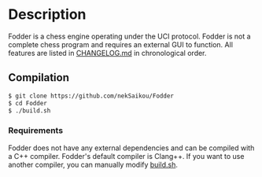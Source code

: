 # Description
Fodder is a chess engine operating under the UCI protocol. Fodder is not a complete chess program and requires an external GUI to function.
All features are listed in [CHANGELOG.md](https://github.com/nekSaikou/Fodder/blob/master/CHANGELOG.md) in chronological order.

## Compilation
``` bash
$ git clone https://github.com/nekSaikou/Fodder
$ cd Fodder
$ ./build.sh
```
### Requirements
Fodder does not have any external dependencies and can be compiled with a C++ compiler. Fodder's default compiler is Clang++. If you want to use another compiler, you can manually modify [build.sh](https://github.com/nekSaikou/Fodder/blob/master/build.sh).
